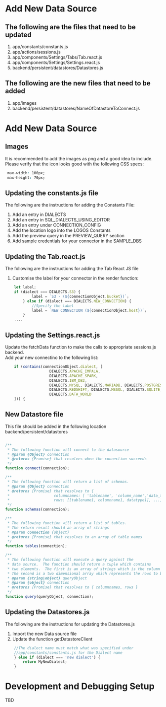 # Add New Data Source


## The following are the files that need to be updated

1. app/constants/constants.js
2. app/actions/sessions.js
3. app/components/Settings/Tabs/Tab.react.js
4. app/components/Settings/Settings.react.js
5. backend/persistent/datastores/Datastores.js

## The following are the new files that need to be added

1. app/images
2. backend/persistent/datastores/NameOfDatastoreToConnect.js

# Add New Data Source

## Images
It is recommended to add the images as png and a good idea to include.  
Please verify that the icon looks good with the following CSS specs:
```css
 max-width: 100px;
 max-height: 70px;
```

## Updating the constants.js file
The following are the instructions for adding the Constants File:
1. Add an entry in DIALECTS
2. Add an entry in SQL_DIALECTS_USING_EDITOR
3. Add an entry under CONNECTION_CONFIG
4. Add the location logo into the LOGOS Constants  
5. Add the preview query in the PREVIEW_QUERY section
6. Add sample credentials for your connector in the SAMPLE_DBS 

## Updating the Tab.react.js 
The following are the instructions for adding the Tab React JS file
1. Customise the label for your connector in the render function:

```javascript
    let label;
    if (dialect === DIALECTS.S3) {
            label = `S3 - (${connectionObject.bucket})`;
        } else if (dialect === DIALECTS.NEW_CONNECTION) {
            //Specify the label
            label = `NEW CONNECTION (${connectionObject.host})`;
        }
    ....
```

## Updating the Settings.react.js
Update the fetchData function to make the calls to appropriate sessions.js backend.  
Add your new connectino to the following list:

```javascript
    if (contains(connectionObject.dialect, [
                    DIALECTS.APACHE_IMPALA,
                    DIALECTS.APACHE_SPARK,
                    DIALECTS.IBM_DB2,
                    DIALECTS.MYSQL, DIALECTS.MARIADB, DIALECTS.POSTGRES,
                    DIALECTS.REDSHIFT, DIALECTS.MSSQL, DIALECTS.SQLITE,
                    DIALECTS.DATA_WORLD
    ])) {
```

## New Datastore file
This file should be added in the following location
backend/persistent/datastores

```javascript

/**
 * The following function will connect to the datasource
 * @param {Object} connection
 * @returns {Promise} that resolves when the connection succeeds
 */ 
function connect(connection);

/**
 * The following function will return a list of schemas.  
 * @param {Object} connection 
 * @returns {Promise} that resolves to { 
 *                    columnnames: [ 'tablename', 'column_name','data_type' ], 
 *                    rows: [[tablename1, columnname1, datatype1], ...]] }
 */
function schemas(connection);

/**
 * The following function will return a list of tables.  
 * The return result should an array of strings
 * @param connection {object}
 * @returns {Promise} that resolves to an array of table names
 */
function tables(connection);

/**
 * The following function will execute a query against the 
 * data source.  The function should return a tuple which contains 
 * two elements.  The first is an array of strings which is the column names
 * The second is a two dimensional array which represents the rows to be displayed
 * @param {string|object} queryObject
 * @param {object} connection
 * @returns {Promise} that resolves to { columnnames, rows }
 */ 
function query(queryObject, connection); 

```

## Updating the Datastores.js 
The following are the instructions for updating the Datastores.js

1. Import the new Data source file
2. Update the function getDatastoreClient
``` javascript
    //The dialect name must match what was specified under
    //app/constants/constants.js for the Dialect name
    } else if (dialect === 'new dialect') {
        return MyNewDialect;
    }
```
# Development and Debugging Setup
TBD
